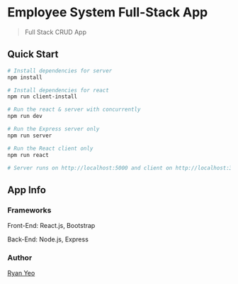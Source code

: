 # Employee System Full-Stack App

> Full Stack CRUD App

## Quick Start

``` bash
# Install dependencies for server
npm install

# Install dependencies for react
npm run client-install

# Run the react & server with concurrently
npm run dev

# Run the Express server only
npm run server

# Run the React client only
npm run react

# Server runs on http://localhost:5000 and client on http://localhost:3000
```

## App Info

### Frameworks

Front-End: React.js, Bootstrap

Back-End: Node.js, Express

### Author

[Ryan Yeo](https://www.linkedin.com/in/ryan-yeo/)